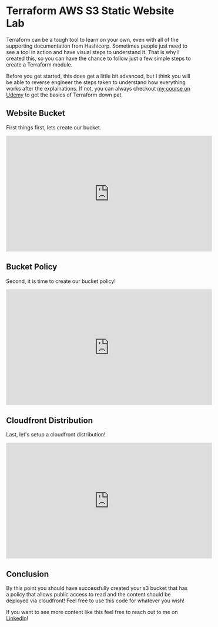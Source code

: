 # Terraform AWS S3 Static Website Lab

Terraform can be a tough tool to learn on your own, even with all of the supporting documentation from Hashicorp. Sometimes people just need to see a tool in action and have visual steps to understand it. That is why I created this, so you can have the chance to follow just a few simple steps to create a Terraform module. 

Before you get started, this does get a little bit advanced, but I think you will be able to reverse engineer the steps taken to understand how everything works after the explainations. If not, you can always checkout [my course on Udemy](https://www.udemy.com/course/hashicorp-certified-terraform-associate/?couponCode=6A2C3DC1D7F20A87891E) to get the basics of Terraform down pat. 

## Website Bucket

First things first, lets create our bucket. 

<iframe width="560" height="315" src="https://www.youtube.com/embed/PiDRzXZMFw8" frameborder="0" allow="accelerometer; autoplay; encrypted-media; gyroscope; picture-in-picture" allowfullscreen></iframe>



## Bucket Policy

Second, it is time to create our bucket policy!

<iframe width="560" height="315" src="https://www.youtube.com/embed/aRO3tapkpRA" frameborder="0" allow="accelerometer; autoplay; encrypted-media; gyroscope; picture-in-picture" allowfullscreen></iframe>



## Cloudfront Distribution

Last, let's setup a cloudfront distribution!

<iframe width="560" height="315" src="https://www.youtube.com/embed/_Jatd-qMqmc" frameborder="0" allow="accelerometer; autoplay; encrypted-media; gyroscope; picture-in-picture" allowfullscreen></iframe>



## Conclusion

By this point you should have successfully created your s3 bucket that has a policy that allows public access to read and the content should be deployed via cloudfront! Feel free to use this code for whatever you wish!

If you want to see more content like this feel free to reach out to me on [LinkedIn](https://www.linkedin.com/in/jacob-jones-60737289/)!

